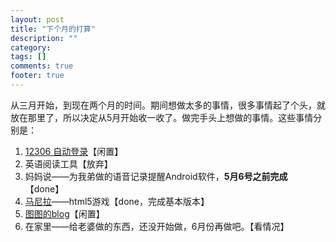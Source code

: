```yaml
---
layout: post
title: "下个月的打算"
description: ""
category: 
tags: []
comments: true
footer: true
---
```

从三月开始，到现在两个月的时间。期间想做太多的事情，很多事情起了个头，就放在那里了，所以决定从5月开始收一收了。做完手头上想做的事情。这些事情分别是：

1. [12306 自动登录](http://ruiana.com/2012/03/03/12306-auto-login)【闲置】
2. 英语阅读工具【放弃】
3. 妈妈说——为我弟做的语音记录提醒Android软件，**5月6号之前完成**【done】
4. [马尼拉](http://manila.ruiana.com)——html5游戏【done，完成基本版本】
5. [图图的blog](http://yitu.me)【闲置】
6. 在家里——给老婆做的东西，还没开始做，6月份再做吧。【看情况】
